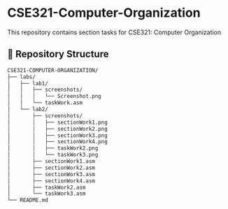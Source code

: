 # CSE321-Computer-Organization
This repository contains section tasks for CSE321: Computer Organization
## 📂 Repository Structure  

```bash
CSE321-COMPUTER-ORGANIZATION/
├── labs/
│   ├── lab1/
│   │   ├── screenshots/
│   │   │   └── Screenshot.png
│   │   └── taskWork.asm
│   └── lab2/
│       ├── screenshots/
│       │   ├── sectionWork1.png
│       │   ├── sectionWork2.png
│       │   ├── sectionWork3.png
│       │   ├── sectionWork4.png
│       │   ├── taskWork2.png
│       │   └── taskWork3.png
│       ├── sectionWork1.asm
│       ├── sectionWork2.asm
│       ├── sectionWork3.asm
│       ├── sectionWork4.asm
│       ├── taskWork2.asm
│       └── taskWork3.asm
└── README.md          
```
